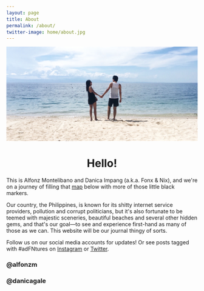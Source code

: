 ```yaml
---
layout: page
title: About
permalink: /about/
twitter-image: home/about.jpg
---
```


<center>
<img src="/images/home/about.jpg"/>
<p>
	<h1>Hello!</h1>
</p>
</center>

This is Alfonz Montelibano and Danica Impang (a.k.a. Fonx & Nix), and we're on a journey of filling that [map](/destinations) below with more of those little black markers.

Our country, the Philippines, is known for its shitty internet service providers, pollution and corrupt politicians, but it's also fortunate to be teemed with majestic sceneries, beautiful beaches and several other hidden gems, and that's our goal—to see and experience first-hand as many of those as we can. This website will be our journal thingy of sorts.

Follow us on our social media accounts for updates! Or see posts tagged with #adFNtures on [Instagram](http://instagram.com/explore/tags/adfntures/) or [Twitter](https://twitter.com/search?q=adfntures).

<div id="social-links">
<h3> @alfonzm <a href="http://twitter.com/alfonzm"><i class="fa fa-lg fa-twitter"></i></a> <a href="http://instagram.com/alfonzm"><i class="fa fa-lg fa-instagram"></i></a></h3>
<h3>@danicagale <a href="http://twitter.com/danicagale"><i class="fa fa-lg fa-twitter"></i></a> <a href="http://instagram.com/danicagale"><i class="fa fa-lg fa-instagram"> </i></a></h3>
</div>